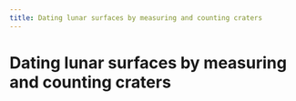 ```yaml
---
title: Dating lunar surfaces by measuring and counting craters 
---
```


# Dating lunar surfaces by measuring and counting craters 
